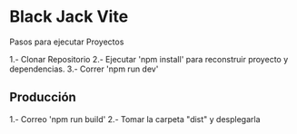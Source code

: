 # Black Jack Vite

Pasos para ejecutar Proyectos

1.- Clonar Repositorio
2.- Ejecutar 'npm install' para reconstruir proyecto y dependencias.
3.- Correr 'npm run dev'

## Producción
1.- Correo 'npm run build'
2.- Tomar la carpeta "dist" y desplegarla
